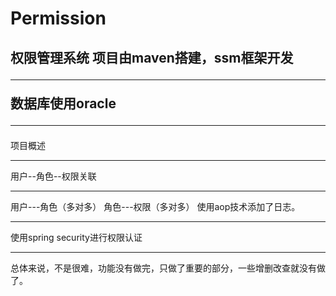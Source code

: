 # Permission
权限管理系统
项目由maven搭建，ssm框架开发<hr>
数据库使用oracle<hr>
------------
项目概述<hr>
用户--角色--权限关联<hr>
用户---角色（多对多）
角色---权限（多对多）
使用aop技术添加了日志。<hr>
使用spring security进行权限认证<hr>
总体来说，不是很难，功能没有做完，只做了重要的部分，一些增删改查就没有做了。
